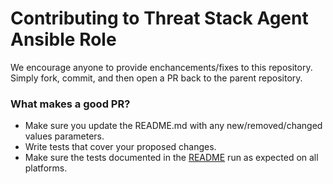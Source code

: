 Contributing to Threat Stack Agent Ansible Role 
=============================

We encourage anyone to provide enchancements/fixes to this repository. Simply fork, commit, and then open a PR back to the parent repository.


### What makes a good PR?

* Make sure you update the README.md with any new/removed/changed values parameters.
* Write tests that cover your proposed changes.
* Make sure the tests documented in the [README](README.md) run as expected on all platforms.
